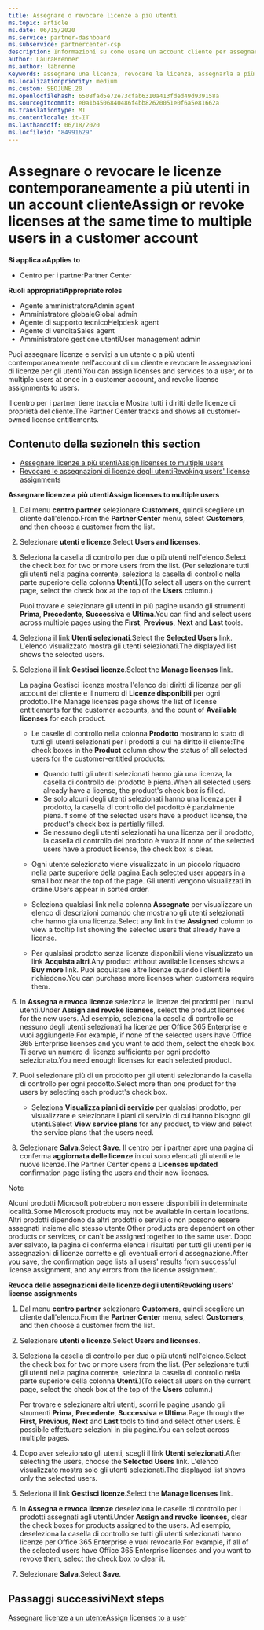 ```yaml
---
title: Assegnare o revocare licenze a più utenti
ms.topic: article
ms.date: 06/15/2020
ms.service: partner-dashboard
ms.subservice: partnercenter-csp
description: Informazioni su come usare un account cliente per assegnare o revocare licenze e servizi a un utente o a più utenti contemporaneamente.
author: LauraBrenner
ms.author: labrenne
Keywords: assegnare una licenza, revocare la licenza, assegnarla a più utenti,
ms.localizationpriority: medium
ms.custom: SEOJUNE.20
ms.openlocfilehash: 6508fad5e72e73cfab6310a413fded49d939158a
ms.sourcegitcommit: e0a1b4506840486f4bb82620051e0f6a5e81662a
ms.translationtype: MT
ms.contentlocale: it-IT
ms.lasthandoff: 06/18/2020
ms.locfileid: "84991629"
---
```

# <a name="assign-or-revoke-licenses-at-the-same-time-to-multiple-users-in-a-customer-account"></a><span data-ttu-id="5bfbf-104">Assegnare o revocare le licenze contemporaneamente a più utenti in un account cliente</span><span class="sxs-lookup"><span data-stu-id="5bfbf-104">Assign or revoke licenses at the same time to multiple users in a customer account</span></span>

<span data-ttu-id="5bfbf-105">**Si applica a**</span><span class="sxs-lookup"><span data-stu-id="5bfbf-105">**Applies to**</span></span>

- <span data-ttu-id="5bfbf-106">Centro per i partner</span><span class="sxs-lookup"><span data-stu-id="5bfbf-106">Partner Center</span></span>

<span data-ttu-id="5bfbf-107">**Ruoli appropriati**</span><span class="sxs-lookup"><span data-stu-id="5bfbf-107">**Appropriate roles**</span></span>

- <span data-ttu-id="5bfbf-108">Agente amministratore</span><span class="sxs-lookup"><span data-stu-id="5bfbf-108">Admin agent</span></span>
- <span data-ttu-id="5bfbf-109">Amministratore globale</span><span class="sxs-lookup"><span data-stu-id="5bfbf-109">Global admin</span></span>
- <span data-ttu-id="5bfbf-110">Agente di supporto tecnico</span><span class="sxs-lookup"><span data-stu-id="5bfbf-110">Helpdesk agent</span></span>
- <span data-ttu-id="5bfbf-111">Agente di vendita</span><span class="sxs-lookup"><span data-stu-id="5bfbf-111">Sales agent</span></span>
- <span data-ttu-id="5bfbf-112">Amministratore gestione utenti</span><span class="sxs-lookup"><span data-stu-id="5bfbf-112">User management admin</span></span>

<span data-ttu-id="5bfbf-113">Puoi assegnare licenze e servizi a un utente o a più utenti contemporaneamente nell'account di un cliente e revocare le assegnazioni di licenze per gli utenti.</span><span class="sxs-lookup"><span data-stu-id="5bfbf-113">You can assign licenses and services to a user, or to multiple users at once in a customer account, and revoke license assignments to users.</span></span>

<span data-ttu-id="5bfbf-114">Il centro per i partner tiene traccia e Mostra tutti i diritti delle licenze di proprietà del cliente.</span><span class="sxs-lookup"><span data-stu-id="5bfbf-114">The Partner Center tracks and shows all customer-owned license entitlements.</span></span>

## <a name="in-this-section"></a><span data-ttu-id="5bfbf-115">Contenuto della sezione</span><span class="sxs-lookup"><span data-stu-id="5bfbf-115">In this section</span></span>


- [<span data-ttu-id="5bfbf-116">Assegnare licenze a più utenti</span><span class="sxs-lookup"><span data-stu-id="5bfbf-116">Assign licenses to multiple users</span></span>](#assign-licenses-to-groups)
- [<span data-ttu-id="5bfbf-117">Revocare le assegnazioni di licenze degli utenti</span><span class="sxs-lookup"><span data-stu-id="5bfbf-117">Revoking users' license assignments</span></span>](#revoking-licenses)

<a href="" id="assign-licenses-to-groups"></a>
<span data-ttu-id="5bfbf-118">**Assegnare licenze a più utenti**</span><span class="sxs-lookup"><span data-stu-id="5bfbf-118">**Assign licenses to multiple users**</span></span>

1. <span data-ttu-id="5bfbf-119">Dal menu **centro partner** selezionare **Customers**, quindi scegliere un cliente dall'elenco.</span><span class="sxs-lookup"><span data-stu-id="5bfbf-119">From the **Partner Center** menu, select **Customers**, and then choose a customer from the list.</span></span>

2. <span data-ttu-id="5bfbf-120">Selezionare **utenti e licenze**.</span><span class="sxs-lookup"><span data-stu-id="5bfbf-120">Select **Users and licenses**.</span></span>

3. <span data-ttu-id="5bfbf-121">Seleziona la casella di controllo per due o più utenti nell'elenco.</span><span class="sxs-lookup"><span data-stu-id="5bfbf-121">Select the check box for two or more users from the list.</span></span> <span data-ttu-id="5bfbf-122">(Per selezionare tutti gli utenti nella pagina corrente, seleziona la casella di controllo nella parte superiore della colonna **Utenti**.)</span><span class="sxs-lookup"><span data-stu-id="5bfbf-122">(To select all users on the current page, select the check box at the top of the **Users** column.)</span></span>

    <span data-ttu-id="5bfbf-123">Puoi trovare e selezionare gli utenti in più pagine usando gli strumenti **Prima**, **Precedente**, **Successiva** e **Ultima**.</span><span class="sxs-lookup"><span data-stu-id="5bfbf-123">You can find and select users across multiple pages using the **First**, **Previous**, **Next** and **Last** tools.</span></span>

4. <span data-ttu-id="5bfbf-124">Seleziona il link **Utenti selezionati**.</span><span class="sxs-lookup"><span data-stu-id="5bfbf-124">Select the **Selected Users** link.</span></span> <span data-ttu-id="5bfbf-125">L'elenco visualizzato mostra gli utenti selezionati.</span><span class="sxs-lookup"><span data-stu-id="5bfbf-125">The displayed list shows the selected users.</span></span>

5. <span data-ttu-id="5bfbf-126">Seleziona il link **Gestisci licenze**.</span><span class="sxs-lookup"><span data-stu-id="5bfbf-126">Select the **Manage licenses** link.</span></span>

    <span data-ttu-id="5bfbf-127">La pagina Gestisci licenze mostra l'elenco dei diritti di licenza per gli account del cliente e il numero di **Licenze disponibili** per ogni prodotto.</span><span class="sxs-lookup"><span data-stu-id="5bfbf-127">The Manage licenses page shows the list of license entitlements for the customer accounts, and the count of **Available licenses** for each product.</span></span>

    -   <span data-ttu-id="5bfbf-128">Le caselle di controllo nella colonna **Prodotto** mostrano lo stato di tutti gli utenti selezionati per i prodotti a cui ha diritto il cliente:</span><span class="sxs-lookup"><span data-stu-id="5bfbf-128">The check boxes in the **Product** column show the status of all selected users for the customer-entitled products:</span></span>

        -   <span data-ttu-id="5bfbf-129">Quando tutti gli utenti selezionati hanno già una licenza, la casella di controllo del prodotto è piena.</span><span class="sxs-lookup"><span data-stu-id="5bfbf-129">When all selected users already have a license, the product's check box is filled.</span></span>
        -   <span data-ttu-id="5bfbf-130">Se solo alcuni degli utenti selezionati hanno una licenza per il prodotto, la casella di controllo del prodotto è parzialmente piena.</span><span class="sxs-lookup"><span data-stu-id="5bfbf-130">If some of the selected users have a product license, the product's check box is partially filled.</span></span>
        -   <span data-ttu-id="5bfbf-131">Se nessuno degli utenti selezionati ha una licenza per il prodotto, la casella di controllo del prodotto è vuota.</span><span class="sxs-lookup"><span data-stu-id="5bfbf-131">If none of the selected users have a product license, the check box is clear.</span></span>
    -   <span data-ttu-id="5bfbf-132">Ogni utente selezionato viene visualizzato in un piccolo riquadro nella parte superiore della pagina.</span><span class="sxs-lookup"><span data-stu-id="5bfbf-132">Each selected user appears in a small box near the top of the page.</span></span> <span data-ttu-id="5bfbf-133">Gli utenti vengono visualizzati in ordine.</span><span class="sxs-lookup"><span data-stu-id="5bfbf-133">Users appear in sorted order.</span></span>

    -   <span data-ttu-id="5bfbf-134">Seleziona qualsiasi link nella colonna **Assegnate** per visualizzare un elenco di descrizioni comando che mostrano gli utenti selezionati che hanno già una licenza.</span><span class="sxs-lookup"><span data-stu-id="5bfbf-134">Select any link in the **Assigned** column to view a tooltip list showing the selected users that already have a license.</span></span>

    -   <span data-ttu-id="5bfbf-135">Per qualsiasi prodotto senza licenze disponibili viene visualizzato un link **Acquista altri**.</span><span class="sxs-lookup"><span data-stu-id="5bfbf-135">Any product without available licenses shows a **Buy more** link.</span></span> <span data-ttu-id="5bfbf-136">Puoi acquistare altre licenze quando i clienti le richiedono.</span><span class="sxs-lookup"><span data-stu-id="5bfbf-136">You can purchase more licenses when customers require them.</span></span>

6.  <span data-ttu-id="5bfbf-137">In **Assegna e revoca licenze** seleziona le licenze dei prodotti per i nuovi utenti.</span><span class="sxs-lookup"><span data-stu-id="5bfbf-137">Under **Assign and revoke licenses**, select the product licenses for the new users.</span></span> <span data-ttu-id="5bfbf-138">Ad esempio, seleziona la casella di controllo se nessuno degli utenti selezionati ha licenze per Office 365 Enterprise e vuoi aggiungerle.</span><span class="sxs-lookup"><span data-stu-id="5bfbf-138">For example, if none of the selected users have Office 365 Enterprise licenses and you want to add them, select the check box.</span></span> <span data-ttu-id="5bfbf-139">Ti serve un numero di licenze sufficiente per ogni prodotto selezionato.</span><span class="sxs-lookup"><span data-stu-id="5bfbf-139">You need enough licenses for each selected product.</span></span>

7. <span data-ttu-id="5bfbf-140">Puoi selezionare più di un prodotto per gli utenti selezionando la casella di controllo per ogni prodotto.</span><span class="sxs-lookup"><span data-stu-id="5bfbf-140">Select more than one product for the users by selecting each product's check box.</span></span>
    -   <span data-ttu-id="5bfbf-141">Seleziona **Visualizza piani di servizio** per qualsiasi prodotto, per visualizzare e selezionare i piani di servizio di cui hanno bisogno gli utenti.</span><span class="sxs-lookup"><span data-stu-id="5bfbf-141">Select **View service plans** for any product, to view and select the service plans that the users need.</span></span>

8. <span data-ttu-id="5bfbf-142">Selezionare **Salva**.</span><span class="sxs-lookup"><span data-stu-id="5bfbf-142">Select **Save**.</span></span> <span data-ttu-id="5bfbf-143">Il centro per i partner apre una pagina di conferma **aggiornata delle licenze** in cui sono elencati gli utenti e le nuove licenze.</span><span class="sxs-lookup"><span data-stu-id="5bfbf-143">The Partner Center opens a **Licenses updated** confirmation page listing the users and their new licenses.</span></span>

>[!NOTE]
><span data-ttu-id="5bfbf-144">Alcuni prodotti Microsoft potrebbero non essere disponibili in determinate località.</span><span class="sxs-lookup"><span data-stu-id="5bfbf-144">Some Microsoft products may not be available in certain locations.</span></span> <span data-ttu-id="5bfbf-145">Altri prodotti dipendono da altri prodotti o servizi o non possono essere assegnati insieme allo stesso utente.</span><span class="sxs-lookup"><span data-stu-id="5bfbf-145">Other products are dependent on other products or services, or can't be assigned together to the same user.</span></span> <span data-ttu-id="5bfbf-146">Dopo aver salvato, la pagina di conferma elenca i risultati per tutti gli utenti per le assegnazioni di licenze corrette e gli eventuali errori d assegnazione.</span><span class="sxs-lookup"><span data-stu-id="5bfbf-146">After you save, the confirmation page lists all users' results from successful license assignment, and any errors from the license assignment.</span></span>


<a href="" id="revoking-licenses"></a>
<span data-ttu-id="5bfbf-147">**Revoca delle assegnazioni delle licenze degli utenti**</span><span class="sxs-lookup"><span data-stu-id="5bfbf-147">**Revoking users' license assignments**</span></span>

1. <span data-ttu-id="5bfbf-148">Dal menu **centro partner** selezionare **Customers**, quindi scegliere un cliente dall'elenco.</span><span class="sxs-lookup"><span data-stu-id="5bfbf-148">From the **Partner Center** menu, select **Customers**, and then choose a customer from the list.</span></span>

2. <span data-ttu-id="5bfbf-149">Selezionare **utenti e licenze**.</span><span class="sxs-lookup"><span data-stu-id="5bfbf-149">Select **Users and licenses**.</span></span>

3. <span data-ttu-id="5bfbf-150">Seleziona la casella di controllo per due o più utenti nell'elenco.</span><span class="sxs-lookup"><span data-stu-id="5bfbf-150">Select the check box for two or more users from the list.</span></span> <span data-ttu-id="5bfbf-151">(Per selezionare tutti gli utenti nella pagina corrente, seleziona la casella di controllo nella parte superiore della colonna **Utenti**.)</span><span class="sxs-lookup"><span data-stu-id="5bfbf-151">(To select all users on the current page, select the check box at the top of the **Users** column.)</span></span>

    <span data-ttu-id="5bfbf-152">Per trovare e selezionare altri utenti, scorri le pagine usando gli strumenti **Prima**, **Precedente**, **Successiva** e **Ultima**.</span><span class="sxs-lookup"><span data-stu-id="5bfbf-152">Page through the **First**, **Previous**, **Next** and **Last** tools to find and select other users.</span></span> <span data-ttu-id="5bfbf-153">È possibile effettuare selezioni in più pagine.</span><span class="sxs-lookup"><span data-stu-id="5bfbf-153">You can select across multiple pages.</span></span>

4. <span data-ttu-id="5bfbf-154">Dopo aver selezionato gli utenti, scegli il link **Utenti selezionati**.</span><span class="sxs-lookup"><span data-stu-id="5bfbf-154">After selecting the users, choose the **Selected Users** link.</span></span> <span data-ttu-id="5bfbf-155">L'elenco visualizzato mostra solo gli utenti selezionati.</span><span class="sxs-lookup"><span data-stu-id="5bfbf-155">The displayed list shows only the selected users.</span></span>

5. <span data-ttu-id="5bfbf-156">Seleziona il link **Gestisci licenze**.</span><span class="sxs-lookup"><span data-stu-id="5bfbf-156">Select the **Manage licenses** link.</span></span>

6. <span data-ttu-id="5bfbf-157">In **Assegna e revoca licenze** deseleziona le caselle di controllo per i prodotti assegnati agli utenti.</span><span class="sxs-lookup"><span data-stu-id="5bfbf-157">Under **Assign and revoke licenses**, clear the check boxes for products assigned to the users.</span></span> <span data-ttu-id="5bfbf-158">Ad esempio, deseleziona la casella di controllo se tutti gli utenti selezionati hanno licenze per Office 365 Enterprise e vuoi revocarle.</span><span class="sxs-lookup"><span data-stu-id="5bfbf-158">For example, if all of the selected users have Office 365 Enterprise licenses and you want to revoke them, select the check box to clear it.</span></span>

7. <span data-ttu-id="5bfbf-159">Selezionare **Salva**.</span><span class="sxs-lookup"><span data-stu-id="5bfbf-159">Select **Save**.</span></span>

## <a name="next-steps"></a><span data-ttu-id="5bfbf-160">Passaggi successivi</span><span class="sxs-lookup"><span data-stu-id="5bfbf-160">Next steps</span></span>

[<span data-ttu-id="5bfbf-161">Assegnare licenze a un utente</span><span class="sxs-lookup"><span data-stu-id="5bfbf-161">Assign licenses to a user</span></span>](assign-licenses-to-users.md)